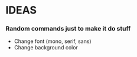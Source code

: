 # IDEAS

### Random commands just to make it do stuff
- Change font (mono, serif, sans)
- Change background color
